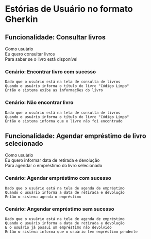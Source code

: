 # Estórias de Usuário no formato Gherkin

## Funcionalidade: Consultar livros
  Como usuário <br>
  Eu quero consultar livros <br>
  Para saber se o livro está disponível <br>

  ### Cenário: Encontrar livro com sucesso
    Dado que o usuário está na tela de consulta de livros
    Quando o usuário informa o título do livro "Código Limpo"
    Então o sistema exibe as informações do livro

  ### Cenário: Não encontrar livro
    Dado que o usuário está na tela de consulta de livros
    Quando o usuário informa o título do livro "Código Limpo"
    Então o sistema informa que o livro não foi encontrado

## Funcionalidade: Agendar empréstimo de livro selecionado
  Como usuário <br>
  Eu quero informar data de retirada e devolução <br>
  Para agendar o empréstimo do livro selecionado  <br>

  ### Cenário: Agendar empréstimo com sucesso
    Dado que o usuário está na tela de agenda de empréstimo
    Quando o usuário informa a data de retirada e devolução
    Então o sistema agenda o empréstimo

  ### Cenário: Angendar empréstimo sem sucesso
    Dado que o usuário está na tela de agenda de empréstimo
    Quando o usuário informa a data de retirada e devolução
    E o usuário já possui um empréstimo não devolvido
    Então o sistema informa que o usuário tem empréstimo pendente
